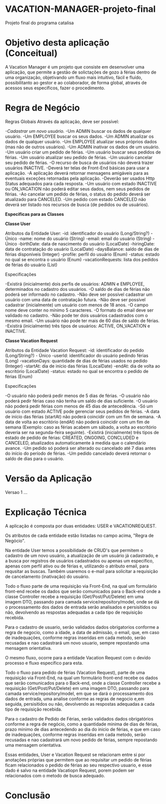 # VACATION-MANAGER-projeto-final
Projeto final do programa catalisa

# Objetivo desta aplicação (Conceitual)

A Vacation Manager é um projeto que consiste em desenvolver uma aplicação, 
que permite a gestão de solictações de gozo à férias dentro de uma organização, objetivando um fluxo mais 
intuitivo, fácil e fluído, possibilitanto ao gestor e ao colaborador, de forma global, através de acessos seus especificos,
fazer o procedimento.

# Regra de Negócio

Regras Globais 
 Através da aplicação, deve ser possível:

*-Cadastrar um novo usuário.*
-Um ADMIN buscar os dados de qualquer usuário.
-Um EMPLOYEE buscar os seus dados.
-Um ADMIN atualizar os dados de qualquer usuário.
-Um EMPLOYEE atualizar seus próprios dados (mas não de outros usuários).
-Um ADMIN inativar os dados de um usuário.
-Um usuário criar um pedido de férias.
-Um usuário buscar seus pedidos de férias.
-Um usuário atualizar seu pedido de férias.
-Um usuário cancelar seu pedido de férias.
-O recurso de busca de usuários não deverá trazer usuários INACTIVE.
-Deverá ter telas de Front-End básicas para usar a aplicação.
-A aplicação deverá retornar mensagens amigáveis para as eventuais exceções retornadas pela aplicação.
-Deverão ser usados Http Status adequados para cada resposta.
-Um usuário com estado INACTIVE ou ON_VACATION não poderá editar seus dados, nem seus pedidos de férias.
-Ao cancelar um pedido de férias, o status do pedido deverá ser atualizado para CANCELED.
-Um pedido com estado CANCELED não deverá ser listado nos recursos de busca (de pedidos ou de usuários).

**Especificas para as Classes**

**Classe User**

Atributos da Entidade User:
-id: identificador do usuário (Long/String?) - Único
-name: nome do usuário (String)
-email: email do usuário (String) - Único
-birthDate: data de nascimento do usuário (LocalDate)
-hiringDate: data de contratação do usuário (LocalDate)
-daysBalance: saldo de dias de férias disponíveis (Integer)
-profile: perfil do usuário (Enum)
-status: estado no qual se encontra o usuário (Enum)
-vacationRequests: lista dos pedidos de férias do usuário (List<VacationRequest>)

Especificações

-Existirá (inicialmente) dois perfis de usuários: ADMIN e EMPLOYEE, determinados no cadastro dos usuários.
-O saldo de dias de férias não poderá ser informado no cadastro.
-Não deve ser possível cadastrar um usuário com uma data de contratação futura.
-Não deve ser possível cadastrar (inicialmente) um usuário com menos de 18 anos.
-O campo nome deve conter no mínimo 5 caracteres.
-O formato do email deve ser validado no cadastro.
-Não pode ter dois usuários cadastrados com o mesmo email.
-Um usuário não pode ter mais de 60 dias de saldo de férias.
-Existirá (inicialmente) três tipos de usuários: ACTIVE, ON_VACATION e INACTIVE.

**Classe Vacation Request**

Atributos da Entidade Vacation Request:
-id: identificador do pedido (Long/String?) - Único
-userId: identificador do usuário pedindo férias (Long)
-vacationDays: quantidade de dias de férias usados no pedido (Integer)
-startAt: dia de início das férias (LocalDate)
-endAt: dia de volta ao escritório (LocalDate)
-status: estado no qual se encontra o pedido de férias (Enum)

Especificações

-O usuário não poderá pedir menos de 5 dias de férias.
-O usuário não poderá pedir férias caso não tenha um saldo de dias suficiente.
-O usuário não poderá pedir férias com menos de 45 dias de antecedência.
-Só um usuário com estado ACTIVE pode gerenciar seus pedidos de férias.
-A data de início das férias (startAt) não poderá coincidir com um fim de semana.
-A data de volta ao escritório (endAt) não poderá coincidir com um fim de semana (Exemplo: caso as férias acabem um sábado, a volta ao escritório deveria ser na segunda-feira seguinte).
-Existirá (inicialmente) três tipos de estado de pedido de férias: CREATED, ONGOING, CONCLUDED e CANCELED, atualizados automaticamente à medida que o calendário avance.
-Um pedido só poderá ser alterado ou cancelado até 7 dias antes do início do período de férias.
-Um pedido cancelado deverá retornar o saldo de dias para o usuário.

# Versão da Aplicação

Versao 1 ...

# Explicação Técnica

A aplicação é composta por duas entidades: USER e VACATIONREQUEST.

Os atributos de cada entidade estão listadas no campo acima, "Regra de Negócio".

Na entidade User temos a possibilidade de CRUD's que permitem o cadastro de um novo usuário, a atualização de um usuário já cadastrado,
e a busca por registros de usuários cadastrados ou apenas um especifico, apenas com perfil ativo ou  de férias e, utilizando o atributo email, 
para requsitar as buscas. Também usaremos o e-mail para solicitar a requisição de cancelamento (inativação) do usuário.

Todo o fluxo parte de uma requisição via Front-End, na qual um formulário front-end recebe os dados que serão comunicados para o 
Back-end onde a classe Controller recebe a requisição (Get/Post/Put/Delete) em uma imagem DTO, passando para camada service/repository/model, onde se dá 
o processamento dos dados de entrada serão analisados e persisitidos ou não, devolvendo as respostas adequadas a cada tipo de requisição recebida.

Para o cadastro de usuario, serão validados dados obrigatorios conforme a regra de negocio, como a idade, a data de admissão, o email,
que, em caso de inadequações, conforme regras inseridas em cada metodo, serão recusadas e nao cadastrará um novo usuario, sempre repostando uma mensagem orientativa.


O mesmo fluxo, ocorre para a entidade Vacation Request com o devido processo e fluxo especifico para esta. 

Todo o fluxo para pedido de férias (Vacation Request), parte de uma requisição via Front-End, na qual um formulário front-end 
recebe os dados que serão comunicados para o Back-end, onde a classe Controller recebe a requisição (Get/Post/Put/Delete) em uma
imagem DTO, passando para camada service/repository/model, em que se dará o processamento dos dados de entrada, uma analise conforme
as regras de negocio e,em seguida, persisitidos ou não, devolvendo as respostas adequadas a cada tipo de requisição recebida.

Para o cadastro de Pedido de Férias, serão validados dados obrigatórios conforme a regra de negócio, como a quantidade minima de dias 
de férias, prazo minimo de dias antecedendo ao dia do inicio de férias, e que em caso de inadequações, conforme regras inseridas em 
cada metodo, serão recusadas e nao cadastrará um novo pedido de férias, sempre repostando uma mensagem orientativa.

Essas entidades, User e Vacation Request se relacionam entre si por anotações próprias que permitem que ao requisitar um pedido 
de férias ficam relacionados o pedido de férias ao seu respectivo usuario, e esse dado é salvo na entidade Vacatiopn Request, porem 
podem ser relacionados com o metodo de busca adequado.

# Conclusão









